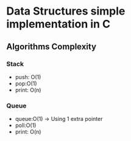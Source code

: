 # Data Structures simple implementation in C

## Algorithms Complexity

### Stack
* push: O(1)
* pop:O(1)
* print: O(n)

### Queue
* queue:O(1) -> Using 1 extra pointer
* poll:O(1)
* print: O(n)


